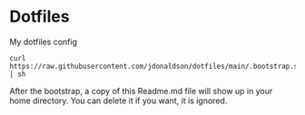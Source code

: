 Dotfiles
============

My dotfiles config 

```
curl https://raw.githubusercontent.com/jdonaldson/dotfiles/main/.bootstrap.sh | sh
```

After the bootstrap, a copy of this Readme.md file will show up in your home
directory.  You can delete it if you want, it is ignored.

